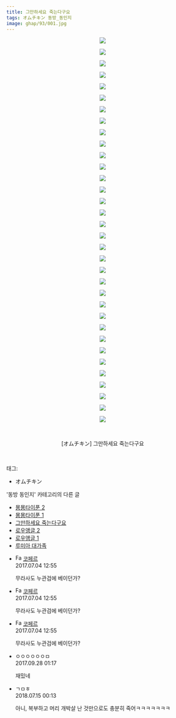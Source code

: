 ```yaml
---
title: 그만하세요 죽는다구요
tags: オムチキン 동방_동인지
image: ghap/93/001.jpg
---
```

<div class="article">
<p style="text-align: center; clear: none; float: none;"><img src="{{ site.nasurl }}/ghap/93/001.jpg"/></p>
<p style="text-align: center; clear: none; float: none;"><img src="{{ site.nasurl }}/ghap/93/002.jpg"/></p>
<p style="text-align: center; clear: none; float: none;"><img src="{{ site.nasurl }}/ghap/93/003.jpg"/></p>
<p style="text-align: center; clear: none; float: none;"><img src="{{ site.nasurl }}/ghap/93/004.jpg"/></p>
<p style="text-align: center; clear: none; float: none;"><img src="{{ site.nasurl }}/ghap/93/005.jpg"/></p>
<p style="text-align: center; clear: none; float: none;"><img src="{{ site.nasurl }}/ghap/93/006.jpg"/></p>
<p style="text-align: center; clear: none; float: none;"><img src="{{ site.nasurl }}/ghap/93/007.jpg"/></p>
<p style="text-align: center; clear: none; float: none;"><img src="{{ site.nasurl }}/ghap/93/008.jpg"/></p>
<p style="text-align: center; clear: none; float: none;"><img src="{{ site.nasurl }}/ghap/93/009.jpg"/></p>
<p style="text-align: center; clear: none; float: none;"><img src="{{ site.nasurl }}/ghap/93/010.jpg"/></p>
<p style="text-align: center; clear: none; float: none;"><img src="{{ site.nasurl }}/ghap/93/011.jpg"/></p>
<p style="text-align: center; clear: none; float: none;"><img src="{{ site.nasurl }}/ghap/93/012.jpg"/></p>
<p style="text-align: center; clear: none; float: none;"><img src="{{ site.nasurl }}/ghap/93/013.jpg"/></p>
<p style="text-align: center; clear: none; float: none;"><img src="{{ site.nasurl }}/ghap/93/014.jpg"/></p>
<p style="text-align: center; clear: none; float: none;"><img src="{{ site.nasurl }}/ghap/93/015.jpg"/></p>
<p style="text-align: center; clear: none; float: none;"><img src="{{ site.nasurl }}/ghap/93/016.jpg"/></p>
<p style="text-align: center; clear: none; float: none;"><img src="{{ site.nasurl }}/ghap/93/017.jpg"/></p>
<p style="text-align: center; clear: none; float: none;"><img src="{{ site.nasurl }}/ghap/93/018.jpg"/></p>
<p style="text-align: center; clear: none; float: none;"><img src="{{ site.nasurl }}/ghap/93/019.jpg"/></p>
<p style="text-align: center; clear: none; float: none;"><img src="{{ site.nasurl }}/ghap/93/020.jpg"/></p>
<p style="text-align: center; clear: none; float: none;"><img src="{{ site.nasurl }}/ghap/93/021.jpg"/></p>
<p style="text-align: center; clear: none; float: none;"><img src="{{ site.nasurl }}/ghap/93/022.jpg"/></p>
<p style="text-align: center; clear: none; float: none;"><img src="{{ site.nasurl }}/ghap/93/023.jpg"/></p>
<p style="text-align: center; clear: none; float: none;"><img src="{{ site.nasurl }}/ghap/93/024.jpg"/></p>
<p style="text-align: center; clear: none; float: none;"><img src="{{ site.nasurl }}/ghap/93/025.jpg"/></p>
<p style="text-align: center; clear: none; float: none;"><img src="{{ site.nasurl }}/ghap/93/026.jpg"/></p>
<p style="text-align: center; clear: none; float: none;"><img src="{{ site.nasurl }}/ghap/93/027.jpg"/></p>
<p style="text-align: center; clear: none; float: none;"><img src="{{ site.nasurl }}/ghap/93/028.jpg"/></p>
<p style="text-align: center; clear: none; float: none;"><img src="{{ site.nasurl }}/ghap/93/029.jpg"/></p>
<p style="text-align: center; clear: none; float: none;"><img src="{{ site.nasurl }}/ghap/93/030.jpg"/></p>
<p style="text-align: center; clear: none; float: none;"><img src="{{ site.nasurl }}/ghap/93/031.jpg"/></p>
<p style="text-align: center; clear: none; float: none;"><img src="{{ site.nasurl }}/ghap/93/032.jpg"/></p>
<p style="text-align: center; clear: none; float: none;"><img src="{{ site.nasurl }}/ghap/93/033.jpg"/></p>
<p style="text-align: center; clear: none; float: none;"><img src="{{ site.nasurl }}/ghap/93/034.jpg"/></p>
<p style="text-align: center; clear: none; float: none;"><br/></p>
<p style="text-align: center; clear: none; float: none;">[オムチキン] 그만하세요 죽는다구요</p>
<p><br/></p>
</div><div class="tagTrail">
<p>태그: </p>
<ul>
<li>オムチキン</li>
</ul>
</div><div class="another">
<p>'동방 동인지' 카테고리의 다른 글</p>
<ul>
<li><a href="/2016-06-16-ghap_95">묭묭타이푼 2</a></li>
<li><a href="/2016-06-16-ghap_94">묭묭타이푼 1</a></li>
<li><a href="/2016-06-16-ghap_93">그만하세요 죽는다구요</a></li>
<li><a href="/2016-06-16-ghap_92">로우앵글 2</a></li>
<li><a href="/2016-06-16-ghap_91">로우앵글 1</a></li>
<li><a href="/2016-06-16-ghap_90">루미아 대가족</a></li>
</ul>
</div><div class="cb_module cb_fluid">
<div class="cb_wrt cb_profile">
<div class="comment">
<ul>
<li class="cb_thumb_off" id="comment15028918">
<div class="cb_comment_area">
<div class="cb_info_area">
<div class="cb_section">
<span class="cb_nick_name"><img alt="Favicon of http://blog.naver.com/berpo77/221042945643" height="16" onerror="this.onerror=null;this.parentNode.removeChild(this)" src="http://blog.naver.com/favicon.ico" width="16"/> <a href="http://blog.naver.com/berpo77/221042945643" onclick="return openLinkInNewWindow(this)">코페르</a></span>
</div>
<div class="cb_section">
<span class="cb_date">2017.07.04 12:55 </span>
</div>
</div>
<div class="cb_dsc_comment">
<p class="cb_dsc">
											무라사도 누관검에 베이던가?
										</p>
</div>
</div></li>
<li class="cb_thumb_off" id="comment15028919">
<div class="cb_comment_area">
<div class="cb_info_area">
<div class="cb_section">
<span class="cb_nick_name"><img alt="Favicon of http://blog.naver.com/berpo77/221042945643" height="16" onerror="this.onerror=null;this.parentNode.removeChild(this)" src="http://blog.naver.com/favicon.ico" width="16"/> <a href="http://blog.naver.com/berpo77/221042945643" onclick="return openLinkInNewWindow(this)">코페르</a></span>
</div>
<div class="cb_section">
<span class="cb_date">2017.07.04 12:55 </span>
</div>
</div>
<div class="cb_dsc_comment">
<p class="cb_dsc">
											무라사도 누관검에 베이던가?
										</p>
</div>
</div></li>
<li class="cb_thumb_off" id="comment15028920">
<div class="cb_comment_area">
<div class="cb_info_area">
<div class="cb_section">
<span class="cb_nick_name"><img alt="Favicon of http://blog.naver.com/berpo77/221042945643" height="16" onerror="this.onerror=null;this.parentNode.removeChild(this)" src="http://blog.naver.com/favicon.ico" width="16"/> <a href="http://blog.naver.com/berpo77/221042945643" onclick="return openLinkInNewWindow(this)">코페르</a></span>
</div>
<div class="cb_section">
<span class="cb_date">2017.07.04 12:55 </span>
</div>
</div>
<div class="cb_dsc_comment">
<p class="cb_dsc">
											무라사도 누관검에 베이던가?
										</p>
</div>
</div></li>
<li class="cb_thumb_off" id="comment15092089">
<div class="cb_comment_area">
<div class="cb_info_area">
<div class="cb_section">
<span class="cb_nick_name">ㅇㅇㅇㅇㅇㅇㅁ</span>
</div>
<div class="cb_section">
<span class="cb_date">2017.09.28 01:17 </span>
</div>
</div>
<div class="cb_dsc_comment">
<p class="cb_dsc">
											재밌네
										</p>
</div>
</div></li>
<li class="cb_thumb_off" id="comment15286774">
<div class="cb_comment_area">
<div class="cb_info_area">
<div class="cb_section">
<span class="cb_nick_name">ㄱㅁㅎ</span>
</div>
<div class="cb_section">
<span class="cb_date">2018.07.15 00:13 </span>
</div>
</div>
<div class="cb_dsc_comment">
<p class="cb_dsc">
											아니, 복부하고 머리 개박살 난 것만으로도 충분히 죽어ㅋㅋㅋㅋㅋㅋㅋ
										</p>
</div>
</div></li>
</ul>
</div>
</div><!-- commentList close -->
</div>